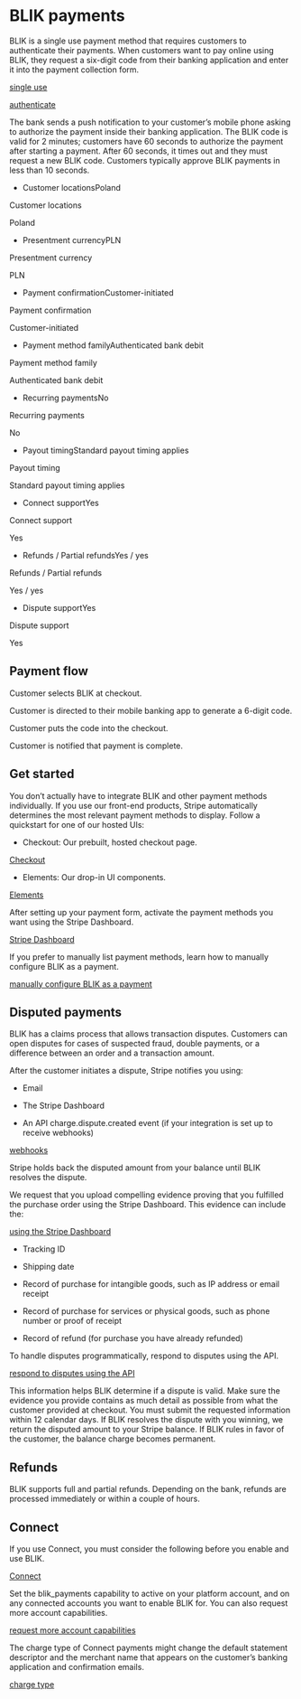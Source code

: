 # BLIK payments

BLIK is a single use payment method that requires customers to authenticate their payments. When customers want to pay online using BLIK, they request a six-digit code from their banking application and enter it into the payment collection form.

[single use](/payments/payment-methods#usage)

[authenticate](/payments/payment-methods#customer-actions)

The bank sends a push notification to your customer’s mobile phone asking to authorize the payment inside their banking application. The BLIK code is valid for 2 minutes; customers have 60 seconds to authorize the payment after starting a payment. After 60 seconds, it times out and they must request a new BLIK code. Customers typically approve BLIK payments in less than 10 seconds.

- Customer locationsPoland

Customer locations

Poland

- Presentment currencyPLN

Presentment currency

PLN

- Payment confirmationCustomer-initiated

Payment confirmation

Customer-initiated

- Payment method familyAuthenticated bank debit

Payment method family

Authenticated bank debit

- Recurring paymentsNo

Recurring payments

No

- Payout timingStandard payout timing applies

Payout timing

Standard payout timing applies

- Connect supportYes

Connect support

Yes

- Refunds / Partial refundsYes / yes

Refunds / Partial refunds

Yes / yes

- Dispute supportYes

Dispute support

Yes

## Payment flow

Customer selects BLIK at checkout.

Customer is directed to their mobile banking app to generate a 6-digit code.

Customer puts the code into the checkout.

Customer is notified that payment is complete.

## Get started

You don’t actually have to integrate BLIK and other payment methods individually. If you use our front-end products, Stripe automatically determines the most relevant payment methods to display. Follow a quickstart for one of our hosted UIs:

- Checkout: Our prebuilt, hosted checkout page.

[Checkout](/checkout/quickstart)

- Elements: Our drop-in UI components.

[Elements](/payments/quickstart)

After setting up your payment form, activate the payment methods you want using the Stripe Dashboard.

[Stripe Dashboard](https://dashboard.stripe.com/settings/payment_methods)

If you prefer to manually list payment methods, learn how to manually configure BLIK as a payment.

[manually configure BLIK as a payment](/payments/blik/accept-a-payment)

## Disputed payments

BLIK has a claims process that allows transaction disputes. Customers can open disputes for cases of suspected fraud, double payments, or a difference between an order and a transaction amount.

After the customer initiates a dispute, Stripe notifies you using:

- Email

- The Stripe Dashboard

- An API charge.dispute.created event (if your integration is set up to receive webhooks)

[webhooks](/webhooks)

Stripe holds back the disputed amount from your balance until BLIK resolves the dispute.

We request that you upload compelling evidence proving that you fulfilled the purchase order using the Stripe Dashboard. This evidence can include the:

[using the Stripe Dashboard](/disputes/responding#respond)

- Tracking ID

- Shipping date

- Record of purchase for intangible goods, such as IP address or email receipt

- Record of purchase for services or physical goods, such as phone number or proof of receipt

- Record of refund (for purchase you have already refunded)

To handle disputes programmatically, respond to disputes using the API.

[respond to disputes using the API](/disputes/api)

This information helps BLIK determine if a dispute is valid. Make sure the evidence you provide contains as much detail as possible from what the customer provided at checkout. You must submit the requested information within 12 calendar days. If BLIK resolves the dispute with you winning, we return the disputed amount to your Stripe balance. If BLIK rules in favor of the customer, the balance charge becomes permanent.

## Refunds

BLIK supports full and partial refunds. Depending on the bank, refunds are processed immediately or within a couple of hours.

## Connect

If you use Connect, you must consider the following before you enable and use BLIK.

[Connect](/connect)

Set the blik_payments capability to active on your platform account, and on any connected accounts you want to enable BLIK for. You can also request more account capabilities.

[request more account capabilities](/connect/account-capabilities#requesting-unrequesting)

The charge type of Connect payments might change the default statement descriptor and the merchant name that appears on the customer’s banking application and confirmation emails.

[charge type](/connect/charges)
